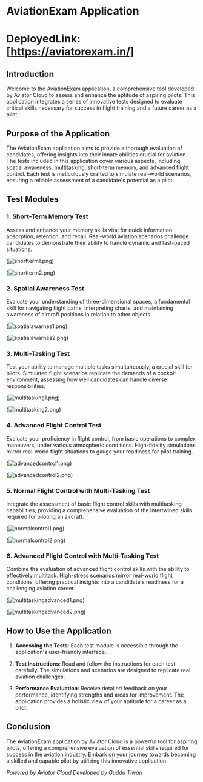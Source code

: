 # AviationExam Application 

# DeployedLink: [https://aviatorexam.in/]

## Introduction

Welcome to the AviationExam application, a comprehensive tool developed by Aviator Cloud to assess and enhance the aptitude of aspiring pilots. This application integrates a series of innovative tests designed to evaluate critical skills necessary for success in flight training and a future career as a pilot.

## Purpose of the Application

The AviationExam application aims to provide a thorough evaluation of candidates, offering insights into their innate abilities crucial for aviation. The tests included in this application cover various aspects, including spatial awareness, multitasking, short-term memory, and advanced flight control. Each test is meticulously crafted to simulate real-world scenarios, ensuring a reliable assessment of a candidate's potential as a pilot.

## Test Modules

### 1. Short-Term Memory Test
Assess and enhance your memory skills vital for quick information absorption, retention, and recall. Real-world aviation scenarios challenge candidates to demonstrate their ability to handle dynamic and fast-paced situations.

(<img src="./Frontend/src/utills/images/aptitude/sortterm1.png" alt="shortterm1.png"></img>)

(<img src="./Frontend/src/utills/images/aptitude/shortterm2.png" alt="shortterm2.png"></img>)


### 2. Spatial Awareness Test
Evaluate your understanding of three-dimensional spaces, a fundamental skill for navigating flight paths, interpreting charts, and maintaining awareness of aircraft positions in relation to other objects.

(<img src="./Frontend/src/utills/images/aptitude/spatialawarnes1.png" alt="spatialawarnes1.png"></img>)

(<img src="./Frontend/src/utills/images/aptitude/spatialawarnes2.png" alt="spatialawarnes2.png"></img>)

### 3. Multi-Tasking Test
Test your ability to manage multiple tasks simultaneously, a crucial skill for pilots. Simulated flight scenarios replicate the demands of a cockpit environment, assessing how well candidates can handle diverse responsibilities.

(<img src="./Frontend/src/utills/images/aptitude/multitasking1.png" alt="multitasking1.png"></img>)

(<img src="./Frontend/src/utills/images/aptitude/multitasking2.png" alt="multitasking2.png"></img>)

### 4. Advanced Flight Control Test
Evaluate your proficiency in flight control, from basic operations to complex maneuvers, under various atmospheric conditions. High-fidelity simulations mirror real-world flight situations to gauge your readiness for pilot training.

(<img src="./Frontend/src/utills/images/aptitude/advancedcontrol1.png" alt="advancedcontrol1.png"></img>)

(<img src="./Frontend/src/utills/images/aptitude/advancedcontrol2.png" alt="advancedcontrol2.png"></img>)

### 5. Normal Flight Control with Multi-Tasking Test
Integrate the assessment of basic flight control skills with multitasking capabilities, providing a comprehensive evaluation of the intertwined skills required for piloting an aircraft.

(<img src="./Frontend/src/utills/images/aptitude/normalcontrol1.png" alt="normalcontrol1.png"></img>)

(<img src="./Frontend/src/utills/images/aptitude/normalcontrol2.png" alt="normalcontrol2.png"></img>)

### 6. Advanced Flight Control with Multi-Tasking Test
Combine the evaluation of advanced flight control skills with the ability to effectively multitask. High-stress scenarios mirror real-world flight conditions, offering practical insights into a candidate's readiness for a challenging aviation career.

(<img src="./Frontend/src/utills/images/aptitude/multitaskingadvanced1.png" alt="multitaskingadvanced1.png"></img>)

(<img src="./Frontend/src/utills/images/aptitude/multitaskingadvanced2.png" alt="multitaskingadvanced2.png"></img>)

## How to Use the Application

1. **Accessing the Tests**: Each test module is accessible through the application's user-friendly interface.

2. **Test Instructions**: Read and follow the instructions for each test carefully. The simulations and scenarios are designed to replicate real aviation challenges.

3. **Performance Evaluation**: Receive detailed feedback on your performance, identifying strengths and areas for improvement. The application provides a holistic view of your aptitude for a career as a pilot.

## Conclusion

The AviationExam application by Aviator Cloud is a powerful tool for aspiring pilots, offering a comprehensive evaluation of essential skills required for success in the aviation industry. Embark on your journey towards becoming a skilled and capable pilot by utilizing this innovative application.

*Powered by Aviator Cloud Developed by Guddu Tiwari*
